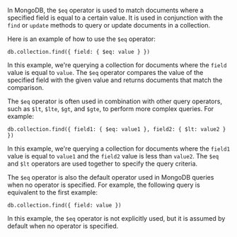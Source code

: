 In MongoDB, the `$eq` operator is used to match documents where a specified field is equal to a certain value. It is used in conjunction with the `find` or `update` methods to query or update documents in a collection.

Here is an example of how to use the `$eq` operator:

```
db.collection.find({ field: { $eq: value } })
```

In this example, we're querying a collection for documents where the `field` value is equal to `value`. The `$eq` operator compares the value of the specified field with the given value and returns documents that match the comparison.

The `$eq` operator is often used in combination with other query operators, such as `$lt`, `$lte`, `$gt`, and `$gte`, to perform more complex queries. For example:

```
db.collection.find({ field1: { $eq: value1 }, field2: { $lt: value2 } })
```

In this example, we're querying a collection for documents where the `field1` value is equal to `value1` and the `field2` value is less than `value2`. The `$eq` and `$lt` operators are used together to specify the query criteria.

The `$eq` operator is also the default operator used in MongoDB queries when no operator is specified. For example, the following query is equivalent to the first example:

```
db.collection.find({ field: value })
```

In this example, the `$eq` operator is not explicitly used, but it is assumed by default when no operator is specified.